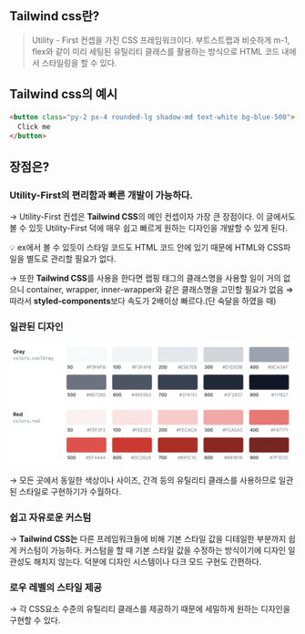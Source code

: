## Tailwind css란?

> Utility - First 컨셉을 가진 CSS 프레임워크이다. 부트스트랩과 비슷하게 m-1, flex와 같이 미리 세팅된 유틸리티 클래스를 활용하는 방식으로 HTML 코드 내에서 스타일링을 할 수 있다.

## Tailwind css의 예시

```html
<button class="py-2 px-4 rounded-lg shadow-md text-white bg-blue-500">
  Click me
</button>
```

## 장점은?

### Utility-First의 편리함과 빠른 개발이 가능하다.

→ Utility-First 컨셉은 **Tailwind CSS**의 메인 컨셉이자 가장 큰 장점이다. 이 글에서도 볼 수 있듯 Utility-First 덕에 매우 쉽고 빠르게 원하는 디자인을 개발할 수 있게 된다.

<aside>
💡 ex에서 볼 수 있듯이 스타일 코드도 HTML 코드 안에 있기 때문에 HTML와 CSS파일을 별도로 관리할 필요가 없다.

</aside>

→ 또한 **Tailwind CSS**를 사용을 한다면 랩핑 태그의 클래스명을 사용할 일이 거의 없으니 container, wrapper, inner-wrapper와 같은 클래스명을 고민할 필요가 없음 ⇒ 따라서 **styled-components**보다 속도가 2배이상 빠르다.(단 숙달을 하였을 때)

### 일관된 디자인

<img src="./2024-07-31.png">

→ 모든 곳에서 동일한 색상이나 사이즈, 간격 등의 유틸리티 클래스를 사용하므로 일관된 스타일로 구현하기가 수월하다.

### 쉽고 자유로운 커스텀

→ **Tailwind CSS는** 다른 프레임워크들에 비해 기본 스타일 값을 디테일한 부분까지 쉽게 커스텀이 가능하다. 커스텀을 할 때 기본 스타일 값을 수정하는 방식이기에 디자인 일관성도 해치지 않는다. 덕분에 디자인 시스템이나 다크 모드 구현도 간편하다.

### 로우 레벨의 스타일 제공

→ 각 CSS요소 수준의 유틸리티 클래스를 제공하기 때문에 세밀하게 원하는 디자인을 구현할 수 있다.

